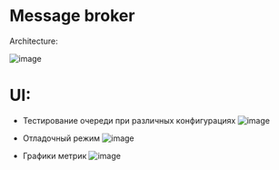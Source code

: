 # Message broker

Architecture: 

![image](![image](https://github.com/Tikhonov-A/message-broker/assets/90198944/f4ca6b06-5267-4faf-9642-a6c52a979e06))

# UI: 

* Тестирование очереди при различных конфигурациях
![image](https://github.com/Tikhonov-A/message-broker/assets/90198944/8f57da8d-e77c-47e9-8628-f227cae24a81)

* Отладочный режим
![image](![image](https://github.com/Tikhonov-A/message-broker/assets/90198944/fc9e9fbd-1b71-4cf1-a46e-c1cbffd51811))

* Графики метрик
![image](![image](https://github.com/Tikhonov-A/message-broker/assets/90198944/22b985ec-3a79-4bfd-8b67-b4020ea9f59c))
